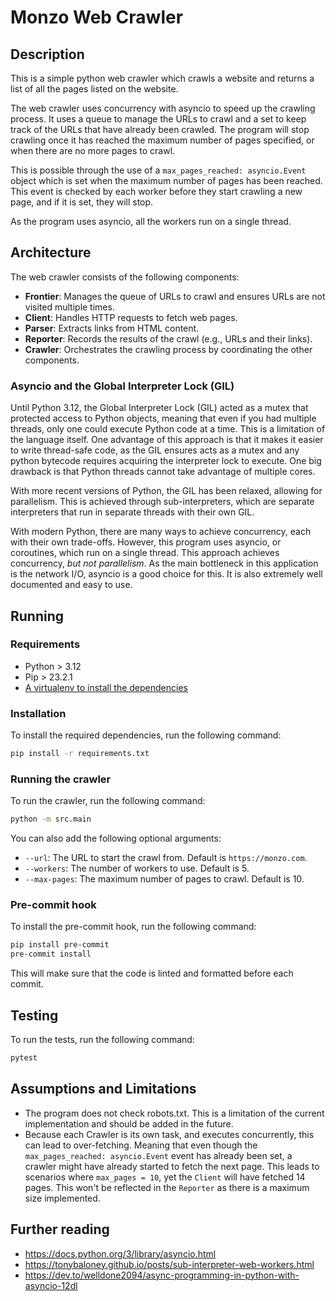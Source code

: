 # Monzo Web Crawler

## Description

This is a simple python web crawler which crawls a website and returns a list of all the pages listed on the website.

The web crawler uses concurrency with asyncio to speed up the crawling process. It uses a queue to manage the URLs to
crawl and a set to keep track of the URLs that have already been crawled. The program will stop crawling once it has
reached the maximum number of pages specified, or when there are no more pages to crawl.

This is possible through the use of a `max_pages_reached: asyncio.Event` object which is set when the maximum number of
pages has been reached. This event is checked by each worker before they start crawling a new page, and if it is set,
they will stop.

As the program uses asyncio, all the workers run on a single thread.

## Architecture

The web crawler consists of the following components:

- **Frontier**: Manages the queue of URLs to crawl and ensures URLs are not visited multiple times.
- **Client**: Handles HTTP requests to fetch web pages.
- **Parser**: Extracts links from HTML content.
- **Reporter**: Records the results of the crawl (e.g., URLs and their links).
- **Crawler**: Orchestrates the crawling process by coordinating the other components.

### Asyncio and the Global Interpreter Lock (GIL)

Until Python 3.12, the Global Interpreter Lock (GIL) acted as a mutex that protected access to Python objects, meaning
that even if you had multiple threads, only one could execute Python code at a time. This is a limitation of the
language itself. One advantage of this approach is that it makes it easier to write thread-safe code, as the GIL ensures
acts as a mutex and any python bytecode requires acquiring the interpreter lock to execute. One big drawback is that
Python threads cannot take advantage of multiple cores.

With more recent versions of Python, the GIL has been relaxed, allowing for parallelism. This is achieved through
sub-interpreters, which are separate interpreters that run in separate threads with their own GIL.

With modern Python, there are many ways to achieve concurrency, each with their own trade-offs. However, this program
uses asyncio, or coroutines, which run on a single thread. This approach achieves concurrency, _but not parallelism_. As
the main bottleneck in this application is the network I/O, asyncio is a good choice for this. It is also extremely well
documented and easy to use.

## Running

### Requirements

- Python > 3.12
- Pip > 23.2.1
- [A virtualenv to install the dependencies](https://virtualenv.pypa.io/en/latest/user_guide.html)

### Installation

To install the required dependencies, run the following command:

```bash
pip install -r requirements.txt
```

### Running the crawler

To run the crawler, run the following command:

```bash
python -m src.main
```

You can also add the following optional arguments:

- `--url`: The URL to start the crawl from. Default is `https://monzo.com`.
- `--workers`: The number of workers to use. Default is 5.
- `--max-pages`: The maximum number of pages to crawl. Default is 10.

### Pre-commit hook

To install the pre-commit hook, run the following command:

```bash
pip install pre-commit
pre-commit install
```

This will make sure that the code is linted and formatted before each commit.

## Testing

To run the tests, run the following command:

```bash
pytest
```

## Assumptions and Limitations

- The program does not check robots.txt. This is a limitation of the current implementation and should be added in the
  future.
- Because each Crawler is its own task, and executes concurrently, this can lead to over-fetching. Meaning that even
  though the `max_pages_reached: asyncio.Event` event has already been set, a crawler might have already started to
  fetch the next page. This leads to scenarios where `max_pages = 10`, yet the `Client` will have fetched 14 pages. This
  won't be reflected in the `Reporter` as there is a maximum size implemented.

## Further reading

- https://docs.python.org/3/library/asyncio.html
- https://tonybaloney.github.io/posts/sub-interpreter-web-workers.html
- https://dev.to/welldone2094/async-programming-in-python-with-asyncio-12dl
